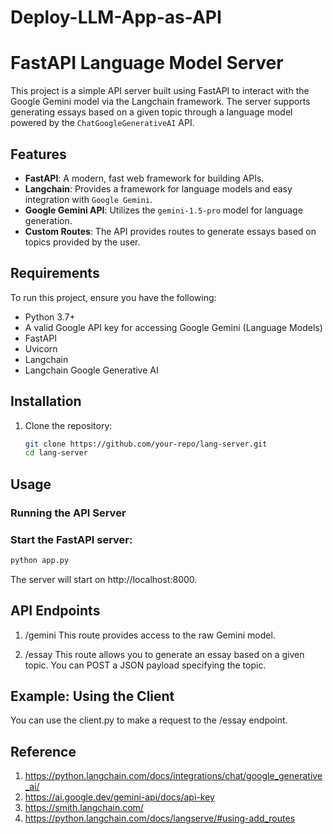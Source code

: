 ﻿# Deploy-LLM-App-as-API
# FastAPI Language Model Server

This project is a simple API server built using FastAPI to interact with the Google Gemini model via the Langchain framework. The server supports generating essays based on a given topic through a language model powered by the `ChatGoogleGenerativeAI` API.

## Features

- **FastAPI**: A modern, fast web framework for building APIs.
- **Langchain**: Provides a framework for language models and easy integration with `Google Gemini`.
- **Google Gemini API**: Utilizes the `gemini-1.5-pro` model for language generation.
- **Custom Routes**: The API provides routes to generate essays based on topics provided by the user.

## Requirements

To run this project, ensure you have the following:

- Python 3.7+
- A valid Google API key for accessing Google Gemini (Language Models)
- FastAPI
- Uvicorn
- Langchain
- Langchain Google Generative AI

## Installation

1. Clone the repository:
   ```bash
   git clone https://github.com/your-repo/lang-server.git
   cd lang-server
   ```
## Usage
### Running the API Server
### Start the FastAPI server:
```bash
python app.py
```
The server will start on http://localhost:8000.
## API Endpoints
1. /gemini
This route provides access to the raw Gemini model.

2. /essay
This route allows you to generate an essay based on a given topic. You can POST a JSON payload specifying the topic.

## Example: Using the Client
You can use the client.py to make a request to the /essay endpoint.
## Reference
1. https://python.langchain.com/docs/integrations/chat/google_generative_ai/
2. https://ai.google.dev/gemini-api/docs/api-key
3. https://smith.langchain.com/
4. https://python.langchain.com/docs/langserve/#using-add_routes
